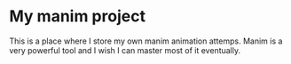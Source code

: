 # My manim project

This is a place where I store my own manim animation attemps. Manim is a very powerful tool and I wish I can master most of it eventually.
